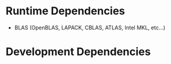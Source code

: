 # Runtime Dependencies
- BLAS (OpenBLAS, LAPACK, CBLAS, ATLAS, Intel MKL, etc...)

# Development Dependencies
